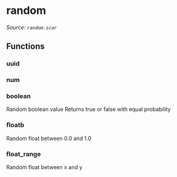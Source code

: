# random

*Source: `random.scar`*

## Functions

### uuid

### num

### boolean

Random boolean value
Returns true or false with equal probability

### floatb

Random float between 0.0 and 1.0

### float_range

Random float between x and y

